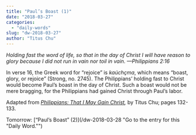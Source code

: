 ```yaml
---
title: "Paul’s Boast (1)"
date: "2018-03-27"
categories: 
  - "daily-words"
slug: "dw-2018-03-27"
author: "Titus Chu"
---
```


_Holding fast the word of life, so that in the day of Christ I will have reason to glory because I did not run in vain nor toil in vain._ _—Philippians 2:16_

In verse 16, the Greek word for “rejoice” is _kaúchçma_, which means “boast, glory, or rejoice” (Strong, no. 2745). The Philippians’ holding fast to Christ would become Paul’s boast in the day of Christ. Such a boast would not be mere bragging, for the Philippians had gained Christ through Paul’s labor.

Adapted from _[Philippians: That I May Gain Christ](/book-philippians/ "Go to the listing for this book."),_ by Titus Chu; pages 132-133.

Tomorrow: [“Paul’s Boast” (2)](/dw-2018-03-28 "Go to the entry for this "Daily Word."")
